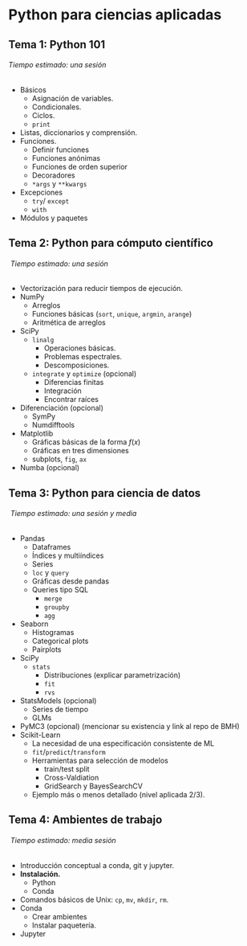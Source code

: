 # Python para ciencias aplicadas



## Tema 1: Python 101

###### 																Tiempo estimado: una  sesión

+ Básicos
  + Asignación de variables.
  + Condicionales.
  + Ciclos.
  + `print`
+ Listas, diccionarios y comprensión.
+ Funciones.
  + Definir funciones
  + Funciones anónimas
  + Funciones de orden superior
  + Decoradores
  + `*args` y `**kwargs`
+ Excepciones
  + `try`/ `except`
  + `with`
+ Módulos y paquetes

## Tema 2: Python para cómputo científico

###### ​																Tiempo estimado: una  sesión

+ Vectorización para reducir tiempos de ejecución.
+ NumPy
  + Arreglos
  + Funciones básicas (`sort`, `unique`, `argmin`, `arange`)
  + Aritmética de arreglos
+ SciPy
  + `linalg`
    + Operaciones básicas.
    + Problemas espectrales.
    + Descomposiciones.
  + `integrate` y `optimize` (opcional)
    + Diferencias finitas
    + Integración
    + Encontrar raíces
+ Diferenciación (opcional)
  + SymPy
  + Numdifftools
+ Matplotlib
  + Gráficas básicas de la forma $f(x)$
  + Gráficas en tres dimensiones
  + subplots, `fig`, `ax`
+ Numba (opcional)

## Tema 3: Python para ciencia de datos

###### ​															Tiempo estimado: una sesión y media

+ Pandas
  + Dataframes
  + Índices y multiíndices
  + Series
  + `loc` y `query`
  + Gráficas desde pandas
  + Queries tipo SQL
    + `merge`
    + `groupby`
    + `agg`
+ Seaborn
  + Histogramas
  + Categorical plots
  + Pairplots
+ SciPy
  + `stats`
    + Distribuciones (explicar parametrización)
    + `fit`
    + `rvs`
+ StatsModels (opcional)
  + Series de tiempo
  + GLMs
+ PyMC3 (opcional) (mencionar su existencia y link al repo de BMH)
+ Scikit-Learn
  + La necesidad de una especificación consistente de ML
  + `fit`/`predict`/`transform`
  + Herramientas para selección de modelos
    + train/test split
    + Cross-Valdiation
    + GridSearch y BayesSearchCV
  + Ejemplo más o menos detallado (nivel aplicada 2/3).

## Tema 4: Ambientes de trabajo

###### ​																Tiempo estimado: media sesión

+ Introducción conceptual a conda, git y jupyter.
+ **Instalación.**
  + Python
  + Conda
+ Comandos básicos de Unix: `cp`, `mv`, `mkdir`, `rm`.
+ Conda
  + Crear ambientes
  + Instalar paquetería.
+ Jupyter
